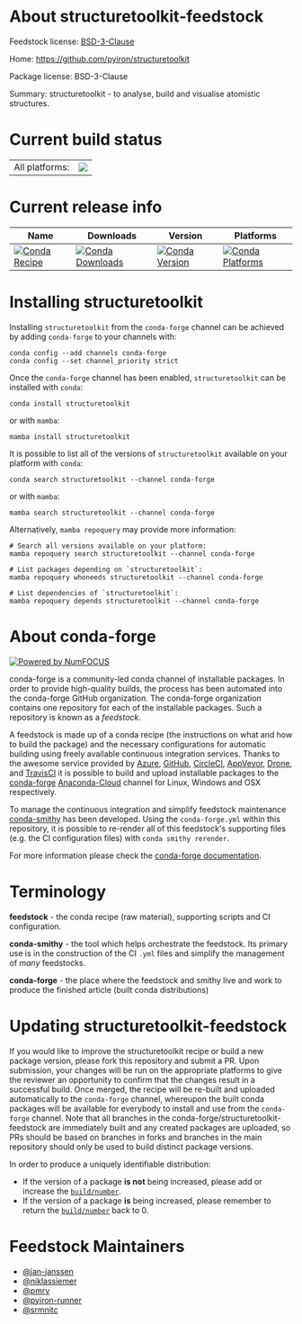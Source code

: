 About structuretoolkit-feedstock
================================

Feedstock license: [BSD-3-Clause](https://github.com/conda-forge/structuretoolkit-feedstock/blob/main/LICENSE.txt)

Home: https://github.com/pyiron/structuretoolkit

Package license: BSD-3-Clause

Summary: structuretoolkit - to analyse, build and visualise atomistic structures.

Current build status
====================


<table><tr><td>All platforms:</td>
    <td>
      <a href="https://dev.azure.com/conda-forge/feedstock-builds/_build/latest?definitionId=18982&branchName=main">
        <img src="https://dev.azure.com/conda-forge/feedstock-builds/_apis/build/status/structuretoolkit-feedstock?branchName=main">
      </a>
    </td>
  </tr>
</table>

Current release info
====================

| Name | Downloads | Version | Platforms |
| --- | --- | --- | --- |
| [![Conda Recipe](https://img.shields.io/badge/recipe-structuretoolkit-green.svg)](https://anaconda.org/conda-forge/structuretoolkit) | [![Conda Downloads](https://img.shields.io/conda/dn/conda-forge/structuretoolkit.svg)](https://anaconda.org/conda-forge/structuretoolkit) | [![Conda Version](https://img.shields.io/conda/vn/conda-forge/structuretoolkit.svg)](https://anaconda.org/conda-forge/structuretoolkit) | [![Conda Platforms](https://img.shields.io/conda/pn/conda-forge/structuretoolkit.svg)](https://anaconda.org/conda-forge/structuretoolkit) |

Installing structuretoolkit
===========================

Installing `structuretoolkit` from the `conda-forge` channel can be achieved by adding `conda-forge` to your channels with:

```
conda config --add channels conda-forge
conda config --set channel_priority strict
```

Once the `conda-forge` channel has been enabled, `structuretoolkit` can be installed with `conda`:

```
conda install structuretoolkit
```

or with `mamba`:

```
mamba install structuretoolkit
```

It is possible to list all of the versions of `structuretoolkit` available on your platform with `conda`:

```
conda search structuretoolkit --channel conda-forge
```

or with `mamba`:

```
mamba search structuretoolkit --channel conda-forge
```

Alternatively, `mamba repoquery` may provide more information:

```
# Search all versions available on your platform:
mamba repoquery search structuretoolkit --channel conda-forge

# List packages depending on `structuretoolkit`:
mamba repoquery whoneeds structuretoolkit --channel conda-forge

# List dependencies of `structuretoolkit`:
mamba repoquery depends structuretoolkit --channel conda-forge
```


About conda-forge
=================

[![Powered by
NumFOCUS](https://img.shields.io/badge/powered%20by-NumFOCUS-orange.svg?style=flat&colorA=E1523D&colorB=007D8A)](https://numfocus.org)

conda-forge is a community-led conda channel of installable packages.
In order to provide high-quality builds, the process has been automated into the
conda-forge GitHub organization. The conda-forge organization contains one repository
for each of the installable packages. Such a repository is known as a *feedstock*.

A feedstock is made up of a conda recipe (the instructions on what and how to build
the package) and the necessary configurations for automatic building using freely
available continuous integration services. Thanks to the awesome service provided by
[Azure](https://azure.microsoft.com/en-us/services/devops/), [GitHub](https://github.com/),
[CircleCI](https://circleci.com/), [AppVeyor](https://www.appveyor.com/),
[Drone](https://cloud.drone.io/welcome), and [TravisCI](https://travis-ci.com/)
it is possible to build and upload installable packages to the
[conda-forge](https://anaconda.org/conda-forge) [Anaconda-Cloud](https://anaconda.org/)
channel for Linux, Windows and OSX respectively.

To manage the continuous integration and simplify feedstock maintenance
[conda-smithy](https://github.com/conda-forge/conda-smithy) has been developed.
Using the ``conda-forge.yml`` within this repository, it is possible to re-render all of
this feedstock's supporting files (e.g. the CI configuration files) with ``conda smithy rerender``.

For more information please check the [conda-forge documentation](https://conda-forge.org/docs/).

Terminology
===========

**feedstock** - the conda recipe (raw material), supporting scripts and CI configuration.

**conda-smithy** - the tool which helps orchestrate the feedstock.
                   Its primary use is in the construction of the CI ``.yml`` files
                   and simplify the management of *many* feedstocks.

**conda-forge** - the place where the feedstock and smithy live and work to
                  produce the finished article (built conda distributions)


Updating structuretoolkit-feedstock
===================================

If you would like to improve the structuretoolkit recipe or build a new
package version, please fork this repository and submit a PR. Upon submission,
your changes will be run on the appropriate platforms to give the reviewer an
opportunity to confirm that the changes result in a successful build. Once
merged, the recipe will be re-built and uploaded automatically to the
`conda-forge` channel, whereupon the built conda packages will be available for
everybody to install and use from the `conda-forge` channel.
Note that all branches in the conda-forge/structuretoolkit-feedstock are
immediately built and any created packages are uploaded, so PRs should be based
on branches in forks and branches in the main repository should only be used to
build distinct package versions.

In order to produce a uniquely identifiable distribution:
 * If the version of a package **is not** being increased, please add or increase
   the [``build/number``](https://docs.conda.io/projects/conda-build/en/latest/resources/define-metadata.html#build-number-and-string).
 * If the version of a package **is** being increased, please remember to return
   the [``build/number``](https://docs.conda.io/projects/conda-build/en/latest/resources/define-metadata.html#build-number-and-string)
   back to 0.

Feedstock Maintainers
=====================

* [@jan-janssen](https://github.com/jan-janssen/)
* [@niklassiemer](https://github.com/niklassiemer/)
* [@pmrv](https://github.com/pmrv/)
* [@pyiron-runner](https://github.com/pyiron-runner/)
* [@srmnitc](https://github.com/srmnitc/)

